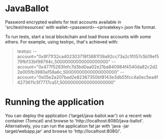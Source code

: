 # JavaBallot

Password encrypted wallets for test accounts available in 'src/test/resources' with wallet-\<password\>-\<privatekey\>.json file format.

To run tests, start a local blockchain and load those accounts with some ethers. For example, using testrpc, that's achieved with:

> testrpc --account="0x9f71f32ca402303718f3881f39a92cc73a2c1f057c5b19ef579fbf33bf98794c,50000000000000000000" --account="0x477f5283fefc7d3bd0aa02e21ba840984f4540da82c2d22e005fb3980a158a6c,50000000000000000000" --account="0x05e2a207bad2e82367350bf8143e3db55fcc4a0ec5ea4f4273611c5f7717ca51,50000000000000000000"

# Running the application

You can deploy the application ('target/java-ballot.war') on a recent web container (Tomcat) and browse to 'http://localhost:8080/java-ballot'.
Alternatively, you can run the application fat jar with 'java -jar target/webapp.jar' and browse to 'http://localhost:8080/'.
